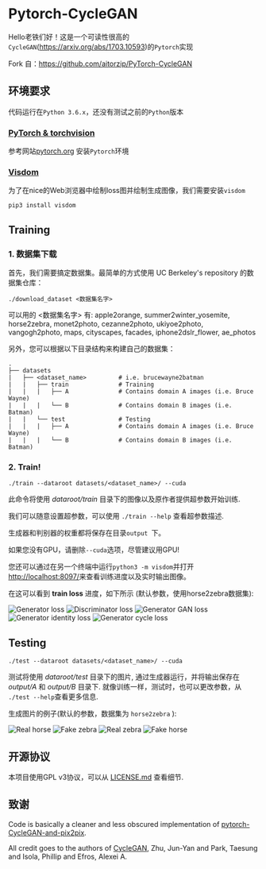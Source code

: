 # Pytorch-CycleGAN
Hello老铁们好！这是一个可读性很高的`CycleGAN`(https://arxiv.org/abs/1703.10593)的`Pytorch`实现

Fork 自：https://github.com/aitorzip/PyTorch-CycleGAN

## 环境要求
代码运行在`Python 3.6.x`，还没有测试之前的`Python`版本

### [PyTorch & torchvision](http://pytorch.org/)
参考网站[pytorch.org](http://pytorch.org) 安装`Pytorch`环境

### [Visdom](https://github.com/facebookresearch/visdom)
为了在nice的Web浏览器中绘制loss图并绘制生成图像，我们需要安装`visdom`

```
pip3 install visdom
```

## Training
### 1. 数据集下载

首先，我们需要搞定数据集。最简单的方式使用 UC Berkeley's repository 的数据集仓库：

```
./download_dataset <数据集名字>
```
可以用的 <数据集名字> 有: apple2orange, summer2winter_yosemite, horse2zebra, monet2photo, cezanne2photo, ukiyoe2photo, vangogh2photo, maps, cityscapes, facades, iphone2dslr_flower, ae_photos

另外，您可以根据以下目录结构来构建自己的数据集：

    .
    ├── datasets                   
    |   ├── <dataset_name>         # i.e. brucewayne2batman
    |   |   ├── train              # Training
    |   |   |   ├── A              # Contains domain A images (i.e. Bruce Wayne)
    |   |   |   └── B              # Contains domain B images (i.e. Batman)
    |   |   └── test               # Testing
    |   |   |   ├── A              # Contains domain A images (i.e. Bruce Wayne)
    |   |   |   └── B              # Contains domain B images (i.e. Batman)

### 2. Train!
```
./train --dataroot datasets/<dataset_name>/ --cuda
```
此命令将使用 *dataroot/train* 目录下的图像以及原作者提供超参数开始训练.

我们可以随意设置超参数，可以使用 `./train --help` 查看超参数描述.

生成器和判别器的权重都将保存在目录`output `下。

如果您没有GPU，请删除`--cuda`选项，尽管建议用GPU!

您还可以通过在另一个终端中运行`python3 -m visdom`并打开[http://localhost:8097/](http://localhost:8097/)来查看训练进度以及实时输出图像。



在这可以看到 **train loss** 进度，如下所示 (默认参数，使用horse2zebra数据集):

![Generator loss](https://github.com/ai-tor/PyTorch-CycleGAN/raw/master/output/loss_G.png)
![Discriminator loss](https://github.com/ai-tor/PyTorch-CycleGAN/raw/master/output/loss_D.png)
![Generator GAN loss](https://github.com/ai-tor/PyTorch-CycleGAN/raw/master/output/loss_G_GAN.png)
![Generator identity loss](https://github.com/ai-tor/PyTorch-CycleGAN/raw/master/output/loss_G_identity.png)
![Generator cycle loss](https://github.com/ai-tor/PyTorch-CycleGAN/raw/master/output/loss_G_cycle.png)

## Testing
```
./test --dataroot datasets/<dataset_name>/ --cuda
```
测试将使用 *dataroot/test*  目录下的图片, 通过生成器运行，并将输出保存在*output/A* 和 *output/B* 目录下. 就像训练一样，测试时，也可以更改参数，从 `./test --help`查看更多信息.

生成图片的例子(默认的参数，数据集为 `horse2zebra` ):



![Real horse](https://github.com/ai-tor/PyTorch-CycleGAN/raw/master/output/real_A.jpg)
![Fake zebra](https://github.com/ai-tor/PyTorch-CycleGAN/raw/master/output/fake_B.png)
![Real zebra](https://github.com/ai-tor/PyTorch-CycleGAN/raw/master/output/real_B.jpg)
![Fake horse](https://github.com/ai-tor/PyTorch-CycleGAN/raw/master/output/fake_A.png)

## 开源协议
本项目使用GPL v3协议，可以从 [LICENSE.md](LICENSE.md) 查看细节.

## 致谢
Code is basically a cleaner and less obscured implementation of [pytorch-CycleGAN-and-pix2pix](https://github.com/junyanz/pytorch-CycleGAN-and-pix2pix). 

All credit goes to the authors of [CycleGAN](https://arxiv.org/abs/1703.10593), Zhu, Jun-Yan and Park, Taesung and Isola, Phillip and Efros, Alexei A.